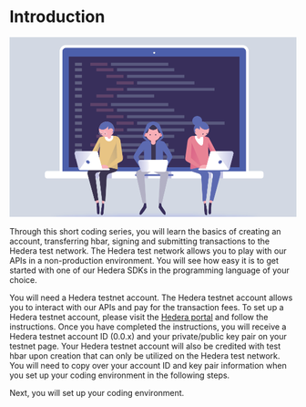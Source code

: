 # Introduction



![](<../.gitbook/assets/image (1).png>)

Through this short coding series, you will learn the basics of creating an account, transferring hbar, signing and submitting transactions to the Hedera test network. The Hedera test network allows you to play with our APIs in a non-production environment. You will see how easy it is to get started with one of our Hedera SDKs in the programming language of your choice.

You will need a Hedera testnet account. The Hedera testnet account allows you to interact with our APIs and pay for the transaction fees. To set up a Hedera testnet account, please visit the [Hedera portal](https://portal.hedera.com/register) and follow the instructions. Once you have completed the instructions, you will receive a Hedera testnet account ID (0.0.x) and your private/public key pair on your testnet page. Your Hedera testnet account will also be credited with test hbar upon creation that can only be utilized on the Hedera test network. You will need to copy over your account ID and key pair information when you set up your coding environment in the following steps.

Next, you will set up your coding environment.&#x20;

